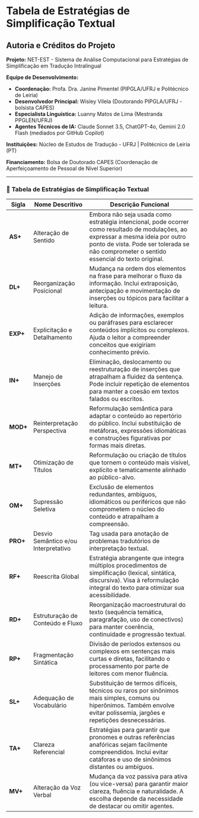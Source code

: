 # Tabela de Estratégias de Simplificação Textual

## Autoria e Créditos do Projeto

**Projeto:** NET-EST - Sistema de Análise Computacional para Estratégias de Simplificação em Tradução Intralingual

**Equipe de Desenvolvimento:**
- **Coordenação:** Profa. Dra. Janine Pimentel (PIPGLA/UFRJ e Politécnico de Leiria)
- **Desenvolvedor Principal:** Wisley Vilela (Doutorando PIPGLA/UFRJ - bolsista CAPES)
- **Especialista Linguística:** Luanny Matos de Lima (Mestranda PPGLEN/UFRJ)
- **Agentes Técnicos de IA:** Claude Sonnet 3.5, ChatGPT-4o, Gemini 2.0 Flash (mediados por GitHub Copilot)

**Instituições:** Núcleo de Estudos de Tradução - UFRJ | Politécnico de Leiria (PT)

**Financiamento:** Bolsa de Doutorado CAPES (Coordenação de Aperfeiçoamento de Pessoal de Nível Superior)

---

### 🧩 **Tabela de Estratégias de Simplificação Textual**

| **Sigla** | **Nome Descritivo**                  | **Descrição Funcional**                                                                                                                                                                                                        |
| --------- | ------------------------------------ | ------------------------------------------------------------------------------------------------------------------------------------------------------------------------------------------------------------------------------ |
| **AS+**   | Alteração de Sentido                 | Embora não seja usada como estratégia intencional, pode ocorrer como resultado de modulações, ao expressar a mesma ideia por outro ponto de vista. Pode ser tolerada se não comprometer o sentido essencial do texto original. |
| **DL+**   | Reorganização Posicional             | Mudança na ordem dos elementos na frase para melhorar o fluxo da informação. Inclui extraposição, antecipação e movimentação de inserções ou tópicos para facilitar a leitura.                                                 |
| **EXP+**  | Explicitação e Detalhamento          | Adição de informações, exemplos ou paráfrases para esclarecer conteúdos implícitos ou complexos. Ajuda o leitor a compreender conceitos que exigiriam conhecimento prévio.                                                     |
| **IN+**   | Manejo de Inserções                  | Eliminação, deslocamento ou reestruturação de inserções que atrapalham a fluidez da sentença. Pode incluir repetição de elementos para manter a coesão em textos falados ou escritos.                                          |
| **MOD+**  | Reinterpretação Perspectiva          | Reformulação semântica para adaptar o conteúdo ao repertório do público. Inclui substituição de metáforas, expressões idiomáticas e construções figurativas por formas mais diretas.                                           |
| **MT+**   | Otimização de Títulos                | Reformulação ou criação de títulos que tornem o conteúdo mais visível, explícito e tematicamente alinhado ao público-alvo.                                                                                                     |
| **OM+**   | Supressão Seletiva                   | Exclusão de elementos redundantes, ambíguos, idiomáticos ou periféricos que não comprometem o núcleo do conteúdo e atrapalham a compreensão.                                                                                   |
| **PRO+**  | Desvio Semântico e/ou Interpretativo | Tag usada para anotação de problemas tradutórios de interpretação textual.                                                                                                                                                     |
| **RF+**   | Reescrita Global                     | Estratégia abrangente que integra múltiplos procedimentos de simplificação (lexical, sintática, discursiva). Visa à reformulação integral do texto para otimizar sua acessibilidade.                                           |
| **RD+**   | Estruturação de Conteúdo e Fluxo     | Reorganização macroestrutural do texto (sequência temática, paragrafação, uso de conectivos) para manter coerência, continuidade e progressão textual.                                                                         |
| **RP+**   | Fragmentação Sintática               | Divisão de períodos extensos ou complexos em sentenças mais curtas e diretas, facilitando o processamento por parte de leitores com menor fluência.                                                                            |
| **SL+**   | Adequação de Vocabulário             | Substituição de termos difíceis, técnicos ou raros por sinônimos mais simples, comuns ou hiperônimos. Também envolve evitar polissemia, jargões e repetições desnecessárias.                                                   |
| **TA+**   | Clareza Referencial                  | Estratégias para garantir que pronomes e outras referências anafóricas sejam facilmente compreendidos. Inclui evitar catáforas e uso de sinônimos distantes ou ambíguos.                                                       |
| **MV+**   | Alteração da Voz Verbal              | Mudança da voz passiva para ativa (ou vice-versa) para garantir maior clareza, fluência e naturalidade. A escolha depende da necessidade de destacar ou omitir agentes.                                                        |
